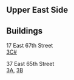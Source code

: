 ## Upper East Side 

## Buildings
17 East 67th Street\
[3C#](https://youtu.be/HWm57HYq3hc)

37 East 65th Street\
[3A](https://youtu.be/NnYm8FCjZvg), [3B](https://youtu.be/vtsuyMtdiUs)

